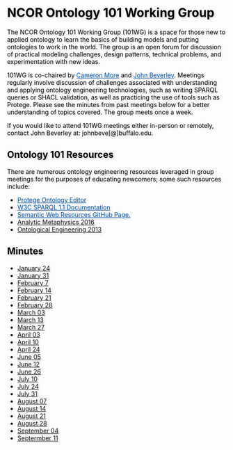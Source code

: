 <meta charset="UTF-8">
<meta name="viewport" content="width=device-width, initial-scale=1.0">
<title>NCOR Document Acts Working Group</title>
<style>
body {
  position: relative;
  height: 100vh; 
  margin: 0;
  background: transparent;
  color: #000; /* Black text */
}
body::before {
  content: "";
  position: absolute;
  top: 0;
  left: 0;
  right: 0;
  bottom: 0;
  background-image: url('https://raw.githubusercontent.com/johnbeve/NCOR-Test/main/docs/assets/101-WG.png');
  background-repeat: no-repeat;
  background-attachment: fixed;
  background-size: cover;
  opacity: 0.05; /* Lighten the background */
  z-index: -1;
}
h1, h2, p, a, li {
  text-shadow: 2px 2px 4px rgba(0, 0, 0, 0.2); /* Text shadow for better readability */
}
.custom-color {
  color: #0056b3; 
  transition: color 0.3s; /* Smooth transition for color change */
}
/* Change color when hovering */
.custom-color:hover {
  color: #003580; /* Darker shade of the original color */
}
</style>
</head>
<body>
<h1>NCOR Ontology 101 Working Group</h1>

<p>The NCOR Ontology 101 Working Group (101WG) is a space for those new to applied ontology to learn the basics of building models and putting ontologies to work in the world. The group is an open forum for discussion of practical modeling challenges, design patterns, technical problems, and experimentation with new ideas.</p>

<p>101WG is co-chaired by <a href="https://www.linkedin.com/in/cameron-more/" class="custom-color">Cameron More</a> and <a href="https://johnbeverley.com/" class="custom-color">John Beverley</a>. Meetings regularly involve discussion of challenges associated with understanding and applying ontology engineering technologies, such as writing SPARQL queries or SHACL validation, as well as practicing the use of tools such as Protege. Please see the minutes from past meetings below for a better understanding of topics covered. The group meets once a week.</p>

<p>If you would like to attend 101WG meetings either in-person or remotely, contact John Beverley at: johnbeve[@]buffalo.edu.</p>

<h2>Ontology 101 Resources</h2>

<p>There are numerous ontology engineering resources leveraged in group meetings for the purposes of educating newcomers; some such resources include:</p>
<ul>
  <li><a href="https://protege.stanford.edu/" class="custom-color">Protege Ontology Editor</a></li>
  <li><a href="https://www.w3.org/TR/sparql11-query/" class="custom-color">W3C SPARQL 1.1 Documentation</a></li>
  <li><a href="https://github.com/semantalytics/awesome-semantic-web" class="custom-color">Semantic Web Resources GitHub Page.</a></li>
  <li><a href="http://ncorwiki.buffalo.edu/index.php/Analytic_Metaphysics_(2016)">Analytic Metaphysics 2016</a></li>
  <li><a href="http://ncorwiki.buffalo.edu/index.php/Ontological_Engineering_2013">Ontological Engineering 2013</a></li>
</ul>

<h2>Minutes</h2>

<ul>
  <li><a href="https://drive.google.com/file/d/1fd6mxeiYT3M1oWok7X-wfNCfe22TMn28/view?usp=drive_link"> January 24</a></li>
  <li><a href="https://drive.google.com/file/d/13uwLVSLVtqTdP-e7I0ZDO1B1VUKfKAAx/view?usp=sharing"> January 31</a></li>
  <li><a href="https://drive.google.com/file/d/148BXGE-R9Q3jPJx3AyuQHJZKBLfeVcyV/view?usp=sharing"> February 7</a></li>
  <li><a href="https://drive.google.com/file/d/1itBq7msSlfZ2VnlZP6bF1JjTChZb_t3M/view?usp=sharing"> February 14</a></li>
  <li><a href="https://drive.google.com/file/d/1y8s9qNvmNkJQbC6w-wRVcKCi_uTiPgux/view?usp=sharing"> February 21</a></li>
  <li><a href="https://drive.google.com/file/d/1ljyy47m81U7PdoC0jkKRIGet2f1Be7Bq/view?usp=sharing"> February 28</a></li>
  <li><a href="https://drive.google.com/file/d/1FUXkzcDtFPYNCzvgi1iuZQZ3zmrQf_6S/view?usp=sharing"> March 03</a></li>
  <li><a href="https://drive.google.com/file/d/1Tt9qoG0m4sEv9FX2XGpY1r9PGRhxPUmY/view?usp=sharing"> March 13</a></li>
  <li><a href="https://drive.google.com/file/d/13RLPGuVKaTh8-Jg1TUB_HA7PiucaM9kM/view?usp=sharing"> March 27</a></li>
  <li><a href="https://drive.google.com/file/d/12AOh3no2_5YFxdGGbWrzEUeYmbeijLYA/view?usp=sharing"> April 03</a></li>
  <li><a href="https://drive.google.com/file/d/1HzuiQTVlc0v97eUSVZgatGTu4tM4s13h/view?usp=sharing"> April 10</a></li>
  <li><a href="https://drive.google.com/file/d/1wAbGV6WhL5ABi7KtZ4EtaW191RqWfwSO/view?usp=sharing"> April 24</a></li>
  <li><a href="https://drive.google.com/file/d/1mXXe2s8qU2JedfhUh1u-rOiYNUlmtSca/view?usp=sharing"> June 05</a></li>
  <li><a href="https://drive.google.com/file/d/1oEMpi86ZbVR2PgWj9SoFKbpyA9l5BCP7/view?usp=sharing"> June 12</a></li>
  <li><a href="https://drive.google.com/file/d/1PhcqzUPjfDDrGmfd9Ge7tIeg-cZl5_SO/view?usp=sharing"> June 26</a></li>
  <li><a href="https://drive.google.com/file/d/1lEJlfHS6H-2mCgrhhGZLU47Awl5rYSjL/view?usp=sharing"> July 10</a></li>
  <li><a href="https://drive.google.com/file/d/18YFuPJjq2HBZ_MSjT30wousyllSsMHMr/view?usp=sharing"> July 24</a></li>
  <li><a href="https://drive.google.com/file/d/1AJE2ZDhe_dyiFfdHHypWiilBhcvgbRFI/view?usp=sharing"> July 31</a></li>
  <li><a href="https://drive.google.com/file/d/1f50dFAfAnBnGaaN8JQbxuRPj3r2oMaCi/view?usp=sharing"> August 07</a></li>
  <li><a href="https://drive.google.com/file/d/1L0OgLOhaP3KHV1kEWItQSD0lEJOszZC1/view?usp=sharing"> August 14</a></li>
  <li><a href="https://drive.google.com/file/d/1nduwg0DBo_-hdxIQqzshDJ2kmBQa1qAa/view?usp=sharing"> August 21</a></li>
  <li><a href="https://drive.google.com/file/d/1ny-efhFDG54XOt6D8nZ--iY1gu3FiPnz/view?usp=sharing"> August 28</a></li>
  <li><a href="https://drive.google.com/file/d/1cwCXE0QoBSnRsnerjDIwVmG4sUhRYohJ/view?usp=sharing"> September 04</a></li>
  <li><a href="https://drive.google.com/file/d/1zbiutUj43EKNA3IMpMJQUGwSHnKUUuO2/view?usp=sharing"> Septermber 11</a></li>
</ul>
